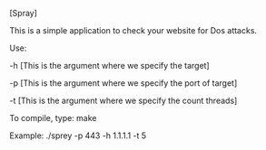 [Spray]

This is a simple application to check your website for Dos attacks.

Use:
   
   -h [This is the argument where we specify the target]
   
   -p [This is the argument where we specify the port of target]
   
   -t [This is the argument where we specify the count threads]

To compile, type: make

Example: 
        ./sprey -p 443 -h 1.1.1.1 -t 5
